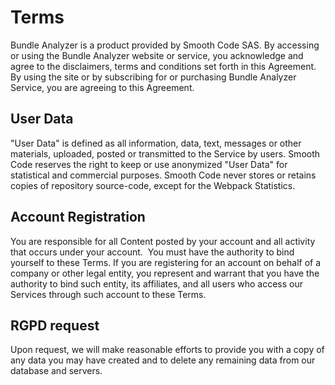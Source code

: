 # Terms

Bundle Analyzer is a product provided by Smooth Code SAS. By accessing or using the Bundle Analyzer website or service, you acknowledge and agree to the disclaimers, terms and conditions set forth in this Agreement. By using the site or by subscribing for or purchasing Bundle Analyzer Service, you are agreeing to this Agreement.
​

## User Data

"User Data" is defined as all information, data, text, messages or other materials, uploaded, posted or transmitted to the Service by users. Smooth Code reserves the right to keep or use anonymized "User Data"
for statistical and commercial purposes. Smooth Code never stores or retains copies of repository source-code, except for the Webpack Statistics.
​

## Account Registration

You are responsible for all Content posted by your account and all activity that occurs under your account.
​
You must have the authority to bind yourself to these Terms. If you are registering for an account on behalf of a company or other legal entity, you represent and warrant that you have the authority to bind such entity, its affiliates, and all users who access our Services through such account to these Terms.
​

## RGPD request

Upon request, we will make reasonable efforts to provide you with a copy of any data you may have created and to delete any remaining data from our database and servers.
